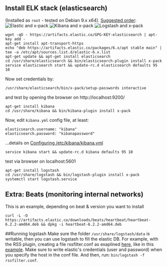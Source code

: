 ## Install ELK stack (elasticsearch)
(Installed as `root` - tested on Debian 9.x x64). 
[Suggested order](https://www.elastic.co/guide/en/elastic-stack/current/installing-elastic-stack.html#install-order-elastic-stack):
![Elastic and x-pack](https://www.elastic.co/guide/en/elasticsearch/reference/6.2/setup/images/ElasticsearchFlow.jpg)
![Kibana and x-pack](https://www.elastic.co/guide/en/kibana/6.2/setup/images/KibanaFlow.jpg)
![Logstash and x-pack](https://www.elastic.co/guide/en/logstash/6.2/setup/images/LogstashFlow.jpg)

```
wget -qO - https://artifacts.elastic.co/GPG-KEY-elasticsearch | apt-key add -
apt-get install apt-transport-https
echo "deb https://artifacts.elastic.co/packages/6.x/apt stable main" | tee -a /etc/apt/sources.list.d/elastic-6.x.list
apt-get update && apt-get install elasticsearch
cd /usr/share/elasticsearch && bin/elasticsearch-plugin install x-pack
service elasticsearch start && update-rc.d elasticsearch defaults 95 10
```
Now set credentials by:
```
/usr/share/elasticsearch/bin/x-pack/setup-passwords interactive
```
and test by opening the browser on http://localhost:9200/
```
apt-get install kibana
cd /usr/share/kibana && bin/kibana-plugin install x-pack
```
Now, edit `kibana.yml` config file, at least:
```
elasticsearch.username: "kibana"
elasticsearch.password: "kibanapassword"
```
...details on [Configuring /etc/kibana/kibana.yml](https://www.elastic.co/guide/en/kibana/6.2/settings.html)

```
service kibana start && update-rc.d kibana defaults 95 10
```
test via browser on localhost:5601
```
apt-get install logstash
cd /usr/share/logstash && bin/logstash-plugin install x-pack
systemctl start logstash.service
```
## Extra: Beats (monitoring internal networks)
This is an example, depending on beat & version you want to install
```
curl -L -O https://artifacts.elastic.co/downloads/beats/heartbeat/heartbeat-6.2.2-amd64.deb && dpkg -i heartbeat-6.2.2-amd64.deb
```

##Running logstash
Make sure the folder `/usr/share/logstash/data` is writable, then you can use logstash to fill the elastic DB. For example, with the RSS plugin, creating a file rssfilter.conf as exaplined [here](https://www.elastic.co/guide/en/logstash/current/plugins-inputs-rss.html), like in this [example](https://www.exensio.de/news-medien/newsreader-blog/rss-feeds-mit-logstash-und-elasticsearch-durchsuchen). Make sure to write elastic's credentials (user and password) when you specify the host in the conf file. And then, run: `bin/logstash -f rssfilter.conf`.

